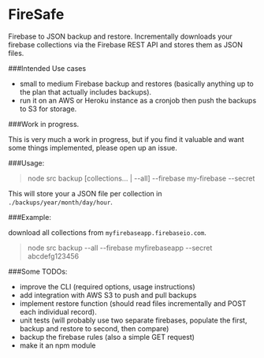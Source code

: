 # FireSafe

Firebase to JSON backup and restore. Incrementally downloads your firebase collections via the Firebase REST API and stores them as JSON files.

###Intended Use cases
- small to medium Firebase backup and restores (basically anything up to the plan that actually includes backups).
- run it on an AWS or Heroku instance as a cronjob then push the backups to S3 for storage.

###Work in progress.

This is very much a work in progress, but if you find it valuable and want some things implemented, please open up an issue.

###Usage:

> node src backup [collections... | --all] --firebase my-firebase --secret <My firebase secret>

This will store your a JSON file per collection in `./backups/year/month/day/hour`.

###Example:

download all collections from `myfirebaseapp.firebaseio.com`.

> node src backup --all --firebase myfirebaseapp --secret abcdefg123456

###Some TODOs:

- improve the CLI (required options, usage instructions)
- add integration with AWS S3 to push and pull backups
- implement restore function (should read files incrementally and POST each individual record).
- unit tests (will probably use two separate firebases, populate the first, backup and restore to second, then compare)
- backup the firebase rules (also a simple GET request)
- make it an npm module
